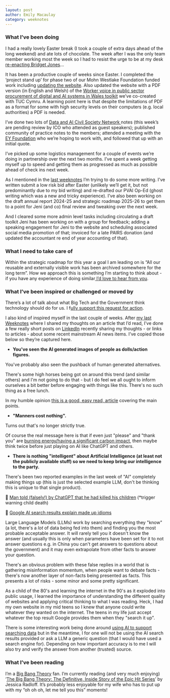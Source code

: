 ```yaml
---
layout: post
author: Emily Macaulay
category: weeknotes
---
```


### What I’ve been doing
I had a really lovely Easter break (I took a couple of extra days ahead of the long weekend) and ate lots of chocolate. The week after I was the only team member working most the week so I had to resist the urge to be at my desk [re-enacting Bridget Jones](https://tenor.com/Z1Rd.gif)…

It has been a productive couple of weeks since Easter. I completed the ‘project stand up’ for phase two of our Mohn Westlake Foundation funded work including [updating the website](https://connectedbydata.org/projects/2024-mohn-westlake).  Also updated the website with a PDF version (in English and Welsh) of the [Worker voice in public sector procurement of digital and AI systems in Wales toolkit](https://connectedbydata.org/resources/worker-voice-procurement-guidance-wales) we’ve co-created with TUC Cymru. A learning point here is that despite the limitations of PDF as a format for some with high security levels on their computers (e.g. local authorities) a PDF is needed. 

I’ve done two lots of [Data and AI Civil Society Network ](https://data-and-ai-cso-network.org/)notes (this week’s are pending review by ICO who attended as guest speakers); published community of practice notes to the members; attended a meeting with the [EY Foundation](https://www.eyfoundation.com/en_uk) who we’re hoping to work with, and followed that up with an initial quote. 

I’ve picked up some logistics management for a couple of events we’re doing in partnership over the next two months. I’ve spent a week getting myself up to speed and getting them as progressed as much as possible ahead of check ins next week.

As I mentioned in the [last weeknotes](https://connectedbydata.org/weeknotes/2025/04/10/emily-weeknotes) I’m trying to do some more writing. I’ve written submit a low risk bid after Easter (unlikely we’ll get it, but not predominantly due to my bid writing) and re-drafted our PVAI Op-Ed (ghost writing which was a new and tricky experience). I’ve also been working on the draft annual report 2024-25 and strategic roadmap 2025-26 to get them to a point for Jeni (and co) final review and tweaking over the next week.

And I cleared some more admin level tasks including circulating a draft toolkit Jeni has been working on with a group for feedback; adding a speaking engagement for Jeni to the website and scheduling associated social media promotion of that; invoiced for a late PAIRS donation (and updated the accountant re end of year accounting of that).

### What I need to take care of
Within the strategic roadmap for this year a goal I am leading on is “All our reusable and externally visible work has been archived somewhere for the long term”. How we approach this is something I’m starting to think about - if you have any experience of doing similar[ I’d love to hear from you](mailto:emily@connectedbydata.org).

### What I’ve been inspired or challenged or moved by
There’s a lot of talk about what Big Tech and the Government think technology should do for us. I f[ully support this request for action](https://www.instagram.com/reel/DIyXL67orgA/). 

I also kind of inspired myself in the last couple of weeks. After [my last Weeknotes](https://connectedbydata.org/weeknotes/2025/04/10/emily-weeknotes) where I shared my thoughts on an article that I’d read, I’ve done a few really short posts on [LinkedIn](https://www.linkedin.com/in/emilyjmacaulay?lipi=urn%3Ali%3Apage%3Ad_flagship3_profile_view_base_contact_details%3BjTqN4GALRyG4Q9p4B9Vwqg%3D%3D) recently sharing my thoughts - or links to articles - about some recent mainstream AI news items. I’ve copied those below so they’re captured here.

* **You've seen the AI generated images of people as dolls/action figures.**

You've probably also seen the pushback of human generated alternatives.

There's some high horses being got on around this trend (and similar others) and I'm not going to do that - but I do feel we all ought to inform ourselves a bit better before engaging with things like this. There's no such thing as a free lunch.

In my humble opinion [this is a good, easy read, article](https://www.bbc.co.uk/news/articles/c5yg690e9eno) covering the main points.

* **"Manners cost nothing".**

Turns out that's no longer strictly true.

Of course the real message here is that if even just "please" and "thank you" are [burning energy/having a significant carbon impact](https://lnkd.in/eUqqq5Bv), then maybe think twice before just playing on AI like ChatGPT and others.

* **There is nothing "intelligent" about Artificial Intelligence (at least not the publicly available stuff) so we need to keep bring our intelligence to the party.**

There's been two reported examples in the last week of "AI" completely making things up (this is just the selected example LLM, don't be thinking this is unique to that single product).

🔗 [Man told (falsely!) by ChatGPT that he had killed his children](https://lnkd.in/e3bBN6qK) (*trigger warning child death)

🔗 [Google AI search results explain made up idioms](https://lnkd.in/epUaDP5P)

Large Language Models (LLMs) work by searching everything they "know" (a lot, there's a *lot* of data being fed into them) and finding you the most probable acceptable answer. It will rarely tell you it doesn't know the answer (and usually this is only when parameters have been set for it to not answer questions e.g. in China you can't get answers to questions about the government) and it may even extrapolate from other facts to answer your question.

There's an obvious problem with these false replies in a world that is gathering misinformation momentum, when people want to debate facts - there's now another layer of non-facts being presented as facts. This presents a lot of risks - some minor and some pretty significant.

As a child of the 80's and learning the internet in the 90's as it exploded into public usage, I learned the importance of understanding the different quality of websites and applying critical thinking to what I was reading. Heck, I had my own website in my mid teens so I knew that anyone could write whatever they wanted on the internet. The teens in my life just accept whatever the top result Google provides them when they "search it up".

There is some interesting work being done around [using AI to support searching data](https://lnkd.in/e8kWE_Rm) but in the meantime, I for one will not be using the AI search results provided or ask a LLM a generic question (that I would have used a search engine for). Depending on how important accuracy is to me I will also try and verify the answer from another (trusted) source.

### What I’ve been reading
I’m a [Big Bang Theory](https://www.imdb.com/title/tt0898266/) fan. I’m currently reading (and very much enjoying) ‘[The Big Bang Theory: The Definitive, Inside Story of the Epic Hit Series](https://www.awesomebooks.com/book/9781538708507/the-big-bang-theory)’ by Jessica Radloff. It’s probably less enjoyable for my wife who has to put up with my “oh oh oh, let me tell you this” moments! 